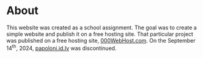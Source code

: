 # About
This website was created as a school assignment. The goal was to create a simple website and publish it on a free hosting site. That particular project was published on a free hosting site, [000WebHost.com](000Webhost.com). On the September 14<sup>th</sup>, 2024, [papoloni.id.lv](papoloni.id.lv) was discontinued.